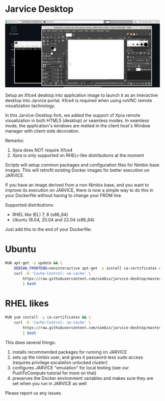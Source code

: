 # Jarvice Desktop

![Portal ScreenShot](portal-screenshot.png)

Setup an Xfce4 desktop into application image to launch it as an 
interactive desktop into Jarvice portal. Xfce4 is required when
using noVNC remote visualization tachnology.

In this Jarvice-Desktop fork, we added the support of Xpra remote
visualization in both HTML5 (desktop) or seamless modes. In seamless
mode, the application's windows are melted in the client host's
Window manager with client-side decoration.

Remarks:
1. Xpra does NOT require Xfce4
2. Xpra is only supported on RHELr-like distributions at the moment

Scripts will setup common packages and configuration files for Nimbix
base images. This will retrofit existing Docker images for better
 execution on JARVICE.

If you have an image derived from a non-Nimbix base, and you want to improve
its execution on JARVICE, there is now a simple way to do this in your
Dockerfile without having to change your FROM line.

Supported distributions:
* RHEL like (EL) 7, 8 (x86_64)
* Ubuntu 18.04, 20.04 and 22.04 (x86_64)

Just add this to the end of your Dockerfile:

# Ubuntu
```bash
RUN apt-get -y update && \
    DEBIAN_FRONTEND=noninteractive apt-get -y install ca-certificates curl --no-install-recommends && \
    curl -H 'Cache-Control: no-cache' \
        https://raw.githubusercontent.com/nimbix/jarvice-desktop/master/install-nimbix.sh \
        | bash
```

# RHEL likes
```bash
RUN yum install -y ca-certificates && \
    curl -H 'Cache-Control: no-cache' \
        https://raw.githubusercontent.com/nimbix/jarvice-desktop/master/install-nimbix.sh \
        | bash
```

This does several things:
 1. installs recommended packages for running on JARVICE
 3. sets up the nimbix user, and gives it password-less sudo access (requires privilege escalation unlocked cluster)
 4. configures JARVICE "emulation" for local testing (see our PushToCompute tutorial for more on that)
 5. preserves the Docker environment variables and makes sure they are set when you run in JARVICE as well

 Please report us any issues.
